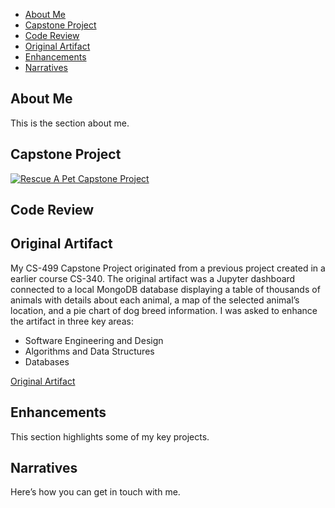 - [About Me](#about-me)
- [Capstone Project](#capstone-project)
- [Code Review](#code-review)
- [Original Artifact](#original-artifacts)
- [Enhancements](#enhancements)
- [Narratives](#narratives)

## About Me
This is the section about me.

## Capstone Project
[![Rescue A Pet Capstone Project](https://github.com/user-attachments/assets/7605934a-f896-4a8c-b09d-ae0e15cfe36c)](https://tekibotz.github.io/)

## Code Review

## Original Artifact
My CS-499 Capstone Project originated from a previous project created in a earlier course CS-340. The original artifact was a Jupyter dashboard connected to a local MongoDB database displaying a table of thousands of animals with details about each animal, a map of the selected animal’s location, and a pie chart of dog breed information.
I was asked to enhance the artifact in three key areas:
  - Software Engineering and Design
  - Algorithms and Data Structures
  - Databases

[Original Artifact](https://github.com/TekiBotz/Dash_Project.git)

## Enhancements
This section highlights some of my key projects.

## Narratives
Here’s how you can get in touch with me.
